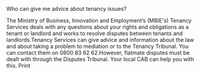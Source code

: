 Who can give me advice about tenancy issues?

The Ministry of Business, Innovation and Employment’s (MBIE's) Tenancy Services deals with any questions about your rights and obligations as a tenant or landlord and works to resolve disputes between tenants and landlords.Tenancy Services can give advice and information about the law and about taking a problem to mediation or to the Tenancy Tribunal. You can contact them on 0800 83 62 62.However, flatmate disputes must be dealt with through the Disputes Tribunal. Your local CAB can help you with this.  Print 